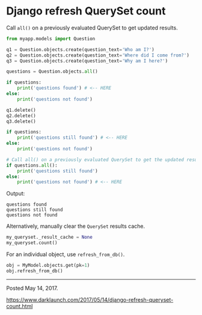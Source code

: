 # Django refresh QuerySet count

Call `all()` on a previously evaluated QuerySet to get updated results.

```python
from myapp.models import Question

q1 = Question.objects.create(question_text='Who am I?')
q2 = Question.objects.create(question_text='Where did I come from?')
q3 = Question.objects.create(question_text='Why am I here?')

questions = Question.objects.all()

if questions:
    print('questions found') # <-- HERE
else:
    print('questions not found')

q1.delete()
q2.delete()
q3.delete()

if questions:
    print('questions still found') # <-- HERE
else:
    print('questions not found')

# Call all() on a previously evaluated QuerySet to get the updated results.
if questions.all():
    print('questions still found')
else:
    print('questions not found') # <-- HERE
```

Output:

```
questions found
questions still found
questions not found
```

Alternatively, manually clear the `QuerySet` results cache.

```python
my_queryset._result_cache = None
my_queryset.count()
```

For an individual object, use `refresh_from_db()`.

```python
obj = MyModel.objects.get(pk=1)
obj.refresh_from_db()
```

---

Posted May 14, 2017.

https://www.darklaunch.com/2017/05/14/django-refresh-queryset-count.html